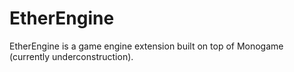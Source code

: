 # EtherEngine
EtherEngine is a game engine extension built on top of Monogame (currently underconstruction).
